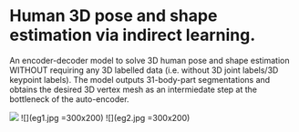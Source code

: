 # Human 3D pose and shape estimation via indirect learning.

An encoder-decoder model to solve 3D human pose and shape estimation WITHOUT requiring any 3D labelled data (i.e. without 3D joint labels/3D keypoint labels). The model outputs 31-body-part segmentations and obtains the desired 3D vertex mesh as an intermiedate step at the bottleneck of the auto-encoder.

![](my_vid2_result.gif)
![](eg1.jpg =300x200)
![](eg2.jpg =300x200)

